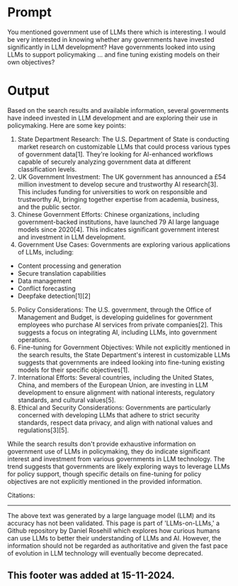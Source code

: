 # Prompt

You mentioned government use of LLMs there which is interesting. I would be very interested in knowing whether any governments have invested significantly in LLM development? Have governments looked into using LLMs to support policymaking ... and fine tuning existing models on their own objectives?

# Output

Based on the search results and available information, several governments have indeed invested in LLM development and are exploring their use in policymaking. Here are some key points:

1. State Department Research:
   The U.S. Department of State is conducting market research on customizable LLMs that could process various types of government data\[1]. They're looking for AI-enhanced workflows capable of securely analyzing government data at different classification levels.
2. UK Government Investment:
   The UK government has announced a £54 million investment to develop secure and trustworthy AI research\[3]. This includes funding for universities to work on responsible and trustworthy AI, bringing together expertise from academia, business, and the public sector.
3. Chinese Government Efforts:
   Chinese organizations, including government-backed institutions, have launched 79 AI large language models since 2020\[4]. This indicates significant government interest and investment in LLM development.
4. Government Use Cases:
   Governments are exploring various applications of LLMs, including:

- Content processing and generation
- Secure translation capabilities
- Data management
- Conflict forecasting
- Deepfake detection\[1]\[2]

5. Policy Considerations:
   The U.S. government, through the Office of Management and Budget, is developing guidelines for government employees who purchase AI services from private companies\[2]. This suggests a focus on integrating AI, including LLMs, into government operations.
6. Fine-tuning for Government Objectives:
   While not explicitly mentioned in the search results, the State Department's interest in customizable LLMs suggests that governments are indeed looking into fine-tuning existing models for their specific objectives\[1].
7. International Efforts:
   Several countries, including the United States, China, and members of the European Union, are investing in LLM development to ensure alignment with national interests, regulatory standards, and cultural values\[5].
8. Ethical and Security Considerations:
   Governments are particularly concerned with developing LLMs that adhere to strict security standards, respect data privacy, and align with national values and regulations\[3]\[5].

While the search results don't provide exhaustive information on government use of LLMs in policymaking, they do indicate significant interest and investment from various governments in LLM technology. The trend suggests that governments are likely exploring ways to leverage LLMs for policy support, though specific details on fine-tuning for policy objectives are not explicitly mentioned in the provided information.

Citations:

---

The above text was generated by a large language model (LLM) and its accuracy has not been validated. This page is part of 'LLMs-on-LLMs,' a Github repository by Daniel Rosehill which explores how curious humans can use LLMs to better their understanding of LLMs and AI. However, the information should not be regarded as authoritative and given the fast pace of evolution in LLM technology will eventually become deprecated. 

This footer was added at 15-11-2024.
---